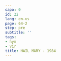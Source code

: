 ```yaml
---
capo: 0
id: 22
lang: en-us
page: 64-2
step: pre
subtitle: ''
tags:
- hym
- vir
title: HAIL MARY - 1984
---
```


